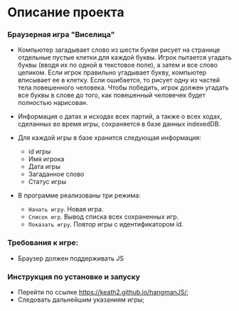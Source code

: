 # Описание проекта

### Браузерная игра "Виселица"  
* Компьютер загадывает слово из шести букви рисует на странице отдельные пустые клетки для каждой буквы. Игрок пытается угадать буквы (вводя их по одной в текстовое поле), а затем и все слово целиком. Если игрок правильно угадывает букву, компьютер вписывает ее в клетку. Если ошибается, то рисует одну из частей тела повешенного человека. Чтобы победить, игрок должен угадать все буквы в слове до того, как повешенный человечек будет полностью нарисован.

* Информация о датах и исходах всех партий, а также о всех ходах, сделанных во время игры, сохраняется в базе данных indexedDB.
* Для каждой игры в базе хранится следующая информация:
    * id игры
    * Имя игрока
    * Дата игры
    * Загаданное слово
    * Статус игры
* В программе реализованы три режима:
    * `Начать игру`. Новая игра.
    * `Список игр`. Вывод списка всех сохраненных игр.
    * `Показать игру`. Повтор игры с идентификатором id.

### Требования к игре:
* Браузер должен поддерживать JS 
 

### Инструкция по установке и запуску 
* Перейти по ссылке https://keath2.github.io/hangmanJS/;
* Следовать дальнейшим указаниям игры;